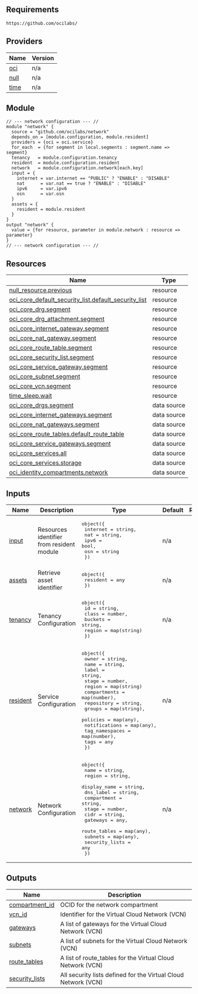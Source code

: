 ## Requirements

`https://github.com/ocilabs/`

## Providers

| Name | Version |
|------|---------|
| <a name="provider_oci"></a> [oci](#provider\_oci) | n/a |
| <a name="provider_null"></a> [null](#provider\_null) | n/a |
| <a name="provider_time"></a> [time](#provider\_time) | n/a |

## Module
```
// --- network configuration --- //
module "network" {
  source = "github.com/ocilabs/network"
  depends_on = [module.configuration, module.resident]
  providers = {oci = oci.service}
  for_each  = {for segment in local.segments : segment.name => segment}
  tenancy   = module.configuration.tenancy
  resident  = module.configuration.resident
  network   = module.configuration.network[each.key]
  input = {
    internet = var.internet == "PUBLIC" ? "ENABLE" : "DISABLE"
    nat      = var.nat == true ? "ENABLE" : "DISABLE"
    ipv6     = var.ipv6
    osn      = var.osn
  }
  assets = {
    resident = module.resident
  }
}
output "network" {
  value = {for resource, parameter in module.network : resource => parameter}
}
// --- network configuration --- //
```

## Resources

| Name | Type |
|------|------|
| [null_resource.previous](https://registry.terraform.io/providers/hashicorp/null/latest/docs/resources/resource) | resource |
| [oci_core_default_security_list.default_security_list](https://registry.terraform.io/providers/hashicorp/oci/latest/docs/resources/core_default_security_list) | resource |
| [oci_core_drg.segment](https://registry.terraform.io/providers/hashicorp/oci/latest/docs/resources/core_drg) | resource |
| [oci_core_drg_attachment.segment](https://registry.terraform.io/providers/hashicorp/oci/latest/docs/resources/core_drg_attachment) | resource |
| [oci_core_internet_gateway.segment](https://registry.terraform.io/providers/hashicorp/oci/latest/docs/resources/core_internet_gateway) | resource |
| [oci_core_nat_gateway.segment](https://registry.terraform.io/providers/hashicorp/oci/latest/docs/resources/core_nat_gateway) | resource |
| [oci_core_route_table.segment](https://registry.terraform.io/providers/hashicorp/oci/latest/docs/resources/core_route_table) | resource |
| [oci_core_security_list.segment](https://registry.terraform.io/providers/hashicorp/oci/latest/docs/resources/core_security_list) | resource |
| [oci_core_service_gateway.segment](https://registry.terraform.io/providers/hashicorp/oci/latest/docs/resources/core_service_gateway) | resource |
| [oci_core_subnet.segment](https://registry.terraform.io/providers/hashicorp/oci/latest/docs/resources/core_subnet) | resource |
| [oci_core_vcn.segment](https://registry.terraform.io/providers/hashicorp/oci/latest/docs/resources/core_vcn) | resource |
| [time_sleep.wait](https://registry.terraform.io/providers/hashicorp/time/latest/docs/resources/sleep) | resource |
| [oci_core_drgs.segment](https://registry.terraform.io/providers/hashicorp/oci/latest/docs/data-sources/core_drgs) | data source |
| [oci_core_internet_gateways.segment](https://registry.terraform.io/providers/hashicorp/oci/latest/docs/data-sources/core_internet_gateways) | data source |
| [oci_core_nat_gateways.segment](https://registry.terraform.io/providers/hashicorp/oci/latest/docs/data-sources/core_nat_gateways) | data source |
| [oci_core_route_tables.default_route_table](https://registry.terraform.io/providers/hashicorp/oci/latest/docs/data-sources/core_route_tables) | data source |
| [oci_core_service_gateways.segment](https://registry.terraform.io/providers/hashicorp/oci/latest/docs/data-sources/core_service_gateways) | data source |
| [oci_core_services.all](https://registry.terraform.io/providers/hashicorp/oci/latest/docs/data-sources/core_services) | data source |
| [oci_core_services.storage](https://registry.terraform.io/providers/hashicorp/oci/latest/docs/data-sources/core_services) | data source |
| [oci_identity_compartments.network](https://registry.terraform.io/providers/hashicorp/oci/latest/docs/data-sources/identity_compartments) | data source |

## Inputs

| Name | Description | Type | Default | Required |
|------|-------------|------|---------|:--------:|
| <a name="input_input"></a> [input](#input\_input) | Resources identifier from resident module | <pre>object({<br>      internet = string,<br>      nat      = string,<br>      ipv6     = bool,<br>      osn      = string<br>    })</pre> | n/a | yes |
| <a name="input_assets"></a> [assets](#input\_assets) | Retrieve asset identifier | <pre>object({<br>    resident = any<br>  })</pre> | n/a | yes |
| <a name="input_tenancy"></a> [tenancy](#input\_tenancy) | Tenancy Configuration | <pre>object({<br>    id      = string,<br>    class   = number,<br>    buckets = string,<br>    region  = map(string)<br>  })</pre> | n/a | yes |
| <a name="input_resident"></a> [resident](#input\_resident) | Service Configuration | <pre>object({<br>    owner          = string,<br>    name           = string,<br>    label          = string,<br>    stage          = number,<br>    region         = map(string)<br>    compartments   = map(number),<br>    repository     = string,<br>    groups         = map(string),<br>    policies       = map(any),<br>    notifications  = map(any),<br>    tag_namespaces = map(number),<br>    tags           = any<br>  })</pre> | n/a | yes |
| <a name="input_network"></a> [network](#input\_network) | Network Configuration | <pre>object({<br>    name         = string,<br>    region       = string,<br>    display_name = string,<br>    dns_label    = string,<br>    compartment  = string,<br>    stage        = number,<br>    cidr         = string,<br>    gateways     = any,<br>    route_tables = map(any),<br>    subnets      = map(any),<br>    security_lists = any<br>  })</pre> | n/a | yes |

## Outputs

| Name | Description |
|------|-------------|
| <a name="output_compartment_id"></a> [compartment\_id](#output\_compartment\_id) | OCID for the network compartment |
| <a name="output_vcn_id"></a> [vcn\_id](#output\_vcn\_id) | Identifier for the Virtual Cloud Network (VCN) |
| <a name="output_gateways"></a> [gateways](#output\_gateways) | A list of gateways for the Virtual Cloud Network (VCN) |
| <a name="output_subnets"></a> [subnets](#output\_subnets) | A list of subnets for the Virtual Cloud Network (VCN) |
| <a name="output_route_tables"></a> [route\_tables](#output\_route\_tables) | A list of route\_tables for the Virtual Cloud Network (VCN) |
| <a name="output_security_lists"></a> [security\_lists](#output\_security\_lists) | All security lists defined for the Virtual Cloud Network (VCN) |
